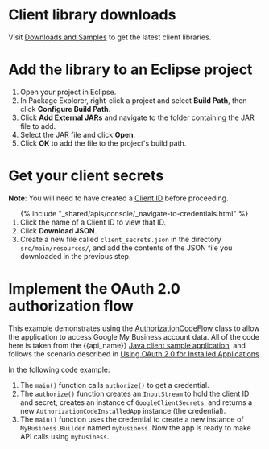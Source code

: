 

# Client library downloads

Visit [Downloads and Samples](/my-business/samples) to get the latest client
libraries.

# Add the library to an Eclipse project

1. Open your project in Eclipse.
1. In Package Explorer, right-click a project and select **Build Path**, then
click **Configure Build Path**.
1. Click **Add External JARs** and navigate to the folder containing the JAR
file to add.
1. Select the JAR file and click **Open**.
1. Click **OK** to add the file to the project's build path.

# Get your client secrets

**Note**: You will need to have created a [Client ID]({{basicsetup}}#request-client-id) before proceeding.

<ol>
{% include "_shared/apis/console/_navigate-to-credentials.html" %}
<li>Click the name of a Client ID to view that ID.</li>
<li>Click <b>Download JSON</b>.</li>
<li>Create a new file called <code>client_secrets.json</code> in the directory <code>src/main/resources/</code>, and add
the contents of the JSON file you downloaded in the previous step.</li>
</ol>

# Implement the OAuth 2.0 authorization flow

This example demonstrates using the [AuthorizationCodeFlow]({{authflow}}) class
to allow the application to access Google My Business account data. All of the
code here is taken from the {{api_name}}
[Java client sample application](/my-business/samples), and follows the scenario
described in
[Using OAuth 2.0 for Installed Applications](https://developers.google.com/identity/protocols/OAuth2InstalledApp).

In the following code example:

1. The `main()` function calls `authorize()` to get a credential.
1. The `authorize()` function creates an `InputStream` to hold the client ID and
secret, creates an instance of `GoogleClientSecrets`, and returns a new
`AuthorizationCodeInstalledApp` instance (the credential).
1. The `main()` function uses the credential to create a new instance of
`MyBusiness.Builder` named `mybusiness`. Now the app is ready to make API calls
using `mybusiness`.


